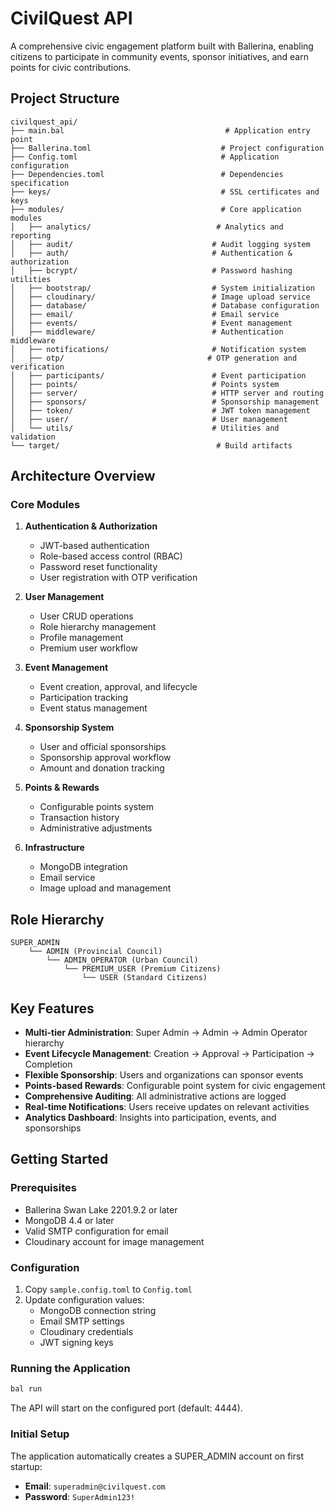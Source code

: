 # CivilQuest API

A comprehensive civic engagement platform built with Ballerina, enabling citizens to participate in community events, sponsor initiatives, and earn points for civic contributions.

## Project Structure

```
civilquest_api/
├── main.bal                                    # Application entry point
├── Ballerina.toml                             # Project configuration
├── Config.toml                                # Application configuration
├── Dependencies.toml                          # Dependencies specification
├── keys/                                      # SSL certificates and keys
├── modules/                                   # Core application modules
│   ├── analytics/                            # Analytics and reporting
│   ├── audit/                               # Audit logging system
│   ├── auth/                                # Authentication & authorization
│   ├── bcrypt/                              # Password hashing utilities
│   ├── bootstrap/                           # System initialization
│   ├── cloudinary/                          # Image upload service
│   ├── database/                            # Database configuration
│   ├── email/                               # Email service
│   ├── events/                              # Event management
│   ├── middleware/                          # Authentication middleware
│   ├── notifications/                       # Notification system
│   ├── otp/                                # OTP generation and verification
│   ├── participants/                        # Event participation
│   ├── points/                              # Points system
│   ├── server/                              # HTTP server and routing
│   ├── sponsors/                            # Sponsorship management
│   ├── token/                               # JWT token management
│   ├── user/                                # User management
│   └── utils/                               # Utilities and validation
└── target/                                   # Build artifacts
```

## Architecture Overview

### Core Modules

1. **Authentication & Authorization**
   - JWT-based authentication
   - Role-based access control (RBAC)
   - Password reset functionality
   - User registration with OTP verification

2. **User Management**
   - User CRUD operations
   - Role hierarchy management
   - Profile management
   - Premium user workflow

3. **Event Management**
   - Event creation, approval, and lifecycle
   - Participation tracking
   - Event status management

4. **Sponsorship System**
   - User and official sponsorships
   - Sponsorship approval workflow
   - Amount and donation tracking

5. **Points & Rewards**
   - Configurable points system
   - Transaction history
   - Administrative adjustments
6. **Infrastructure**
   - MongoDB integration
   - Email service
   - Image upload and management

## Role Hierarchy

```
SUPER_ADMIN
    └── ADMIN (Provincial Council)
        └── ADMIN_OPERATOR (Urban Council)
            └── PREMIUM_USER (Premium Citizens)
                └── USER (Standard Citizens)
```

## Key Features

- **Multi-tier Administration**: Super Admin → Admin → Admin Operator hierarchy
- **Event Lifecycle Management**: Creation → Approval → Participation → Completion
- **Flexible Sponsorship**: Users and organizations can sponsor events
- **Points-based Rewards**: Configurable point system for civic engagement
- **Comprehensive Auditing**: All administrative actions are logged
- **Real-time Notifications**: Users receive updates on relevant activities
- **Analytics Dashboard**: Insights into participation, events, and sponsorships

## Getting Started

### Prerequisites

- Ballerina Swan Lake 2201.9.2 or later
- MongoDB 4.4 or later
- Valid SMTP configuration for email
- Cloudinary account for image management

### Configuration

1. Copy `sample.config.toml` to `Config.toml`
2. Update configuration values:
   - MongoDB connection string
   - Email SMTP settings
   - Cloudinary credentials
   - JWT signing keys

### Running the Application

```bash
bal run
```

The API will start on the configured port (default: 4444).

### Initial Setup

The application automatically creates a SUPER_ADMIN account on first startup:

- **Email**: `superadmin@civilquest.com`
- **Password**: `SuperAdmin123!`
